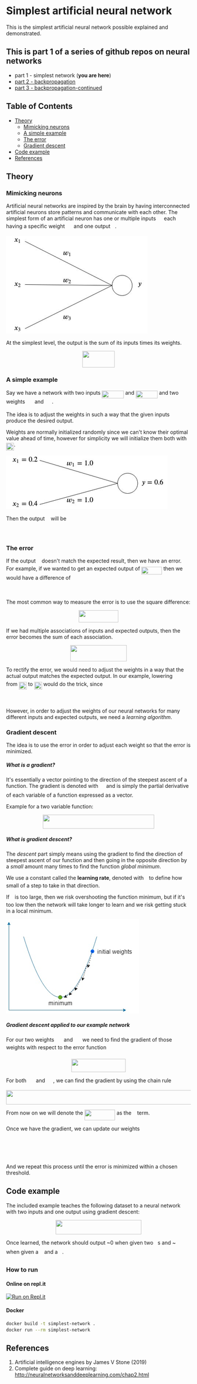 # Simplest artificial neural network

This is the simplest artificial neural network possible explained and demonstrated. 

## This is part 1 of a series of github repos on neural networks

- part 1 - simplest network (**you are here**)
- [part 2 - backpropagation](https://github.com/gokadin/ai-backpropagation)
- [part 3 - backpropagation-continued](https://github.com/gokadin/ai-backpropagation-continued)

## Table of Contents

- [Theory](#theory)  
  - [Mimicking neurons](#mimicking-neurons)
  - [A simple example](#a-simple-example)
  - [The error](#the-error)
  - [Gradient descent](#gradient-descent)
- [Code example](#code-example)
- [References](#references)

## Theory

### Mimicking neurons

Artificial neural networks are inspired by the brain by having interconnected artificial neurons store patterns and communicate with each other. 
The simplest form of an artificial neuron has one or multiple inputs <img src="/tex/9fc20fb1d3825674c6a279cb0d5ca636.svg?invert_in_darkmode&sanitize=true" align=middle width=14.045887349999989pt height=14.15524440000002pt/> each having a specific weight <img src="/tex/c2a29561d89e139b3c7bffe51570c3ce.svg?invert_in_darkmode&sanitize=true" align=middle width=16.41940739999999pt height=14.15524440000002pt/> and one output <img src="/tex/deceeaf6940a8c7a5a02373728002b0f.svg?invert_in_darkmode&sanitize=true" align=middle width=8.649225749999989pt height=14.15524440000002pt/>. 

![alt text](readme-images/perceptron.jpg)

At the simplest level, the output is the sum of its inputs times its weights. 
<p align="center"><img src="/tex/c2d2775d67e954682fac686e557baed2.svg?invert_in_darkmode&sanitize=true" align=middle width=88.33802834999999pt height=44.89738935pt/></p>

### A simple example

Say we have a network with two inputs <img src="/tex/f9b6dcc9279f659321ac3e1098b0ba4f.svg?invert_in_darkmode&sanitize=true" align=middle width=59.69172164999999pt height=21.18721440000001pt/> and <img src="/tex/bf84a893effff44b6d014b2b60460585.svg?invert_in_darkmode&sanitize=true" align=middle width=59.69172164999999pt height=21.18721440000001pt/> and two weights <img src="/tex/4b4518f1b7f0fb1347fa21506ebafb19.svg?invert_in_darkmode&sanitize=true" align=middle width=18.32105549999999pt height=14.15524440000002pt/> and <img src="/tex/f7eb0e840408d84a0c156d6efb611f3e.svg?invert_in_darkmode&sanitize=true" align=middle width=18.32105549999999pt height=14.15524440000002pt/>.  

The idea is to adjust the weights in such a way that the given inputs produce the desired output. 

Weights are normally initialized randomly since we can't know their optimal value ahead of time, however for simplicity we will initialize them both with <img src="/tex/f58ed17486d1735419372f2b7d091779.svg?invert_in_darkmode&sanitize=true" align=middle width=21.00464354999999pt height=21.18721440000001pt/>. 

![alt text](readme-images/perceptron-example.jpg)

Then the output <img src="/tex/deceeaf6940a8c7a5a02373728002b0f.svg?invert_in_darkmode&sanitize=true" align=middle width=8.649225749999989pt height=14.15524440000002pt/> will be
<p align="center"><img src="/tex/48c4f6073c4655b74cebf396493c9228.svg?invert_in_darkmode&sanitize=true" align=middle width=322.4824614pt height=13.789957499999998pt/></p>

### The error

If the output <img src="/tex/deceeaf6940a8c7a5a02373728002b0f.svg?invert_in_darkmode&sanitize=true" align=middle width=8.649225749999989pt height=14.15524440000002pt/> doesn't match the expected result, then we have an error.  
For example, if we wanted to get an expected output of <img src="/tex/ad35a4143e0a34d97d3abc63c4dc81a3.svg?invert_in_darkmode&sanitize=true" align=middle width=56.092022249999985pt height=21.18721440000001pt/> then we would have a difference of 

<p align="center"><img src="/tex/c744817f1f470ba09c3750aadef1c2a9.svg?invert_in_darkmode&sanitize=true" align=middle width=168.85052579999999pt height=13.789957499999998pt/></p>

The most common way to measure the error is to use the square difference:

<p align="center"><img src="/tex/215d8df8edc921e2d5c6c45e3cf05508.svg?invert_in_darkmode&sanitize=true" align=middle width=108.41233259999998pt height=32.990165999999995pt/></p>

If we had multiple associations of inputs and expected outputs, then the error becomes the sum of each association. 

<p align="center"><img src="/tex/56def9cd4b32408db97f6999c6ba45ca.svg?invert_in_darkmode&sanitize=true" align=middle width=154.52925015pt height=44.89738935pt/></p>

To rectify the error, we would need to adjust the weights in a way that the actual output matches the expected output. In our example, lowering <img src="/tex/4b4518f1b7f0fb1347fa21506ebafb19.svg?invert_in_darkmode&sanitize=true" align=middle width=18.32105549999999pt height=14.15524440000002pt/> from <img src="/tex/f58ed17486d1735419372f2b7d091779.svg?invert_in_darkmode&sanitize=true" align=middle width=21.00464354999999pt height=21.18721440000001pt/> to <img src="/tex/cde2d598001a947a6afd044a43d15629.svg?invert_in_darkmode&sanitize=true" align=middle width=21.00464354999999pt height=21.18721440000001pt/> would do the trick, since 
<p align="center"><img src="/tex/e6f831d1a270623d0d7f7ed67ad50360.svg?invert_in_darkmode&sanitize=true" align=middle width=243.73618499999998pt height=13.789957499999998pt/></p>

However, in order to adjust the weights of our neural networks for many different inputs and expected outputs, we need a *learning algorithm*. 

### Gradient descent

The idea is to use the error in order to adjust each weight so that the error is minimized.  

##### What is a gradient?

It's essentially a vector pointing to the direction of the steepest ascent of a function. The gradient is denoted with <img src="/tex/47c28f1929c18f887420345e9225e08b.svg?invert_in_darkmode&sanitize=true" align=middle width=13.69867124999999pt height=22.465723500000017pt/> and is simply the partial derivative of each variable of a function expressed as a vector.  

Example for a two variable function:

<p align="center"><img src="/tex/b142e84f3f77e6dc3144eb723cd4510d.svg?invert_in_darkmode&sanitize=true" align=middle width=303.75993285pt height=37.9216761pt/></p>

##### What is gradient descent?

The *descent* part simply means using the gradient to find the direction of steepest ascent of our function and then going in the opposite direction by a *small* amount many times to find the function *global minimum*.  

We use a constant called the **learning rate**, denoted with <img src="/tex/7ccca27b5ccc533a2dd72dc6fa28ed84.svg?invert_in_darkmode&sanitize=true" align=middle width=6.672392099999992pt height=14.15524440000002pt/> to define how small of a step to take in that direction.  

If <img src="/tex/7ccca27b5ccc533a2dd72dc6fa28ed84.svg?invert_in_darkmode&sanitize=true" align=middle width=6.672392099999992pt height=14.15524440000002pt/> is too large, then we risk overshooting the function minimum, but if it's too low then the network will take longer to learn and we risk getting stuck in a local minimum. 

![alt text](readme-images/gradient-descent.jpg)

##### Gradient descent applied to our example network

For our two weights <img src="/tex/4b4518f1b7f0fb1347fa21506ebafb19.svg?invert_in_darkmode&sanitize=true" align=middle width=18.32105549999999pt height=14.15524440000002pt/> and <img src="/tex/f7eb0e840408d84a0c156d6efb611f3e.svg?invert_in_darkmode&sanitize=true" align=middle width=18.32105549999999pt height=14.15524440000002pt/> we need to find the gradient of those weights with respect to the error function <img src="/tex/84df98c65d88c6adf15d4645ffa25e47.svg?invert_in_darkmode&sanitize=true" align=middle width=13.08219659999999pt height=22.465723500000017pt/>  

<p align="center"><img src="/tex/912be46ac0db99c8544f0800527d4b9f.svg?invert_in_darkmode&sanitize=true" align=middle width=147.62782815pt height=36.2778141pt/></p>

For both <img src="/tex/4b4518f1b7f0fb1347fa21506ebafb19.svg?invert_in_darkmode&sanitize=true" align=middle width=18.32105549999999pt height=14.15524440000002pt/> and <img src="/tex/f7eb0e840408d84a0c156d6efb611f3e.svg?invert_in_darkmode&sanitize=true" align=middle width=18.32105549999999pt height=14.15524440000002pt/>, we can find the gradient by using the chain rule

<p align="center"><img src="/tex/94bed65fa8ab5f8d63836d674b61da83.svg?invert_in_darkmode&sanitize=true" align=middle width=599.3444836499999pt height=39.452455349999994pt/></p>

From now on we will denote the <img src="/tex/d0a8416652c9aafee9f239948c2cd2e4.svg?invert_in_darkmode&sanitize=true" align=middle width=83.81122859999999pt height=28.92634470000001pt/> as the <img src="/tex/38f1e2a089e53d5c990a82f284948953.svg?invert_in_darkmode&sanitize=true" align=middle width=7.928075099999989pt height=22.831056599999986pt/> term. 

Once we have the gradient, we can update our weights

<p align="center"><img src="/tex/f46613c78403dce8eed0b6093ff36d28.svg?invert_in_darkmode&sanitize=true" align=middle width=222.19498950000002pt height=15.52509255pt/></p>

<p align="center"><img src="/tex/223d39de0113b6136f26962ed907c8aa.svg?invert_in_darkmode&sanitize=true" align=middle width=222.19498950000002pt height=15.52509255pt/></p>

And we repeat this process until the error is minimized within a chosen threshold. 

## Code example

The included example teaches the following dataset to a neural network with two inputs and one output using gradient descent:

<p align="center"><img src="/tex/0cdd43e831c22b1560861b7a3e660010.svg?invert_in_darkmode&sanitize=true" align=middle width=233.52364695pt height=39.452455349999994pt/></p>

Once learned, the network should output ~0 when given two <img src="/tex/034d0a6be0424bffe9a6e7ac9236c0f5.svg?invert_in_darkmode&sanitize=true" align=middle width=8.219209349999991pt height=21.18721440000001pt/>s and ~<img src="/tex/034d0a6be0424bffe9a6e7ac9236c0f5.svg?invert_in_darkmode&sanitize=true" align=middle width=8.219209349999991pt height=21.18721440000001pt/> when given a <img src="/tex/034d0a6be0424bffe9a6e7ac9236c0f5.svg?invert_in_darkmode&sanitize=true" align=middle width=8.219209349999991pt height=21.18721440000001pt/> and a <img src="/tex/29632a9bf827ce0200454dd32fc3be82.svg?invert_in_darkmode&sanitize=true" align=middle width=8.219209349999991pt height=21.18721440000001pt/>. 

### How to run

#### Online on repl.it

[![Run on Repl.it](https://repl.it/badge/github/gokadin/ai-simplest-network)](https://repl.it/github/gokadin/ai-simplest-network)

#### Docker

``` bash
docker build -t simplest-network .
docker run --rm simplest-network
```

## References

1. Artificial intelligence engines by James V Stone (2019)
2. Complete guide on deep learning: http://neuralnetworksanddeeplearning.com/chap2.html